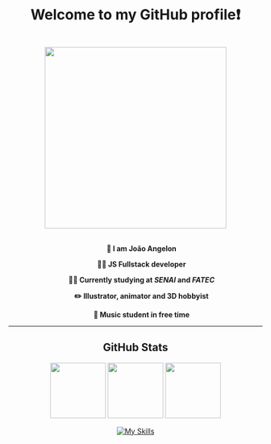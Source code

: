 <h1 align="center">
  Welcome to my GitHub profile❗
</h1>

<br>

<div align="center">
  <img align="center" width="360px" src="https://github.com/jaoangeloni/jaoangeloni/assets/111870271/3b4c6936-2b71-437f-907e-3d2ba8e87a9f"/>
</div>

<br>

<ul width="420" align="center">
  <p><b>👋 I am João Angelon</b></p>
  <p><b>👨‍💻 JS Fullstack developer</b></p>
  <p><b>👨‍🎓 Currently studying at <i>SENAI</i> and <i>FATEC</i></b></p>
  <p><b>✏️ Illustrator, animator and 3D hobbyist</b></p>
  <p><b>🎸 Music student in free time</b></p>
</ul>

<hr>

<h2 align="center">GitHub Stats</h2>

<div align="center">
  <img height="110" src="https://github-readme-stats.vercel.app/api/top-langs/?username=jaoangeloni&layout=compact&langs_count=7&theme=radical"/>
  <img height="110" src="https://github-readme-streak-stats.herokuapp.com/?user=jaoangeloni&count_weight=0.5&theme=radical"/>
  <img height="110" src="https://github-readme-stats.vercel.app/api?username=jaoangeloni&count_weight=0.5&theme=radical&show_icons=true"/>
</div> 

<div align="center">
  
  [![My Skills](https://skills.thijs.gg/icons?i=js,nodejs,react,html,css,tailwind,mysql,prisma,&theme=dark)](https://skills.thijs.gg)
  
</div>

